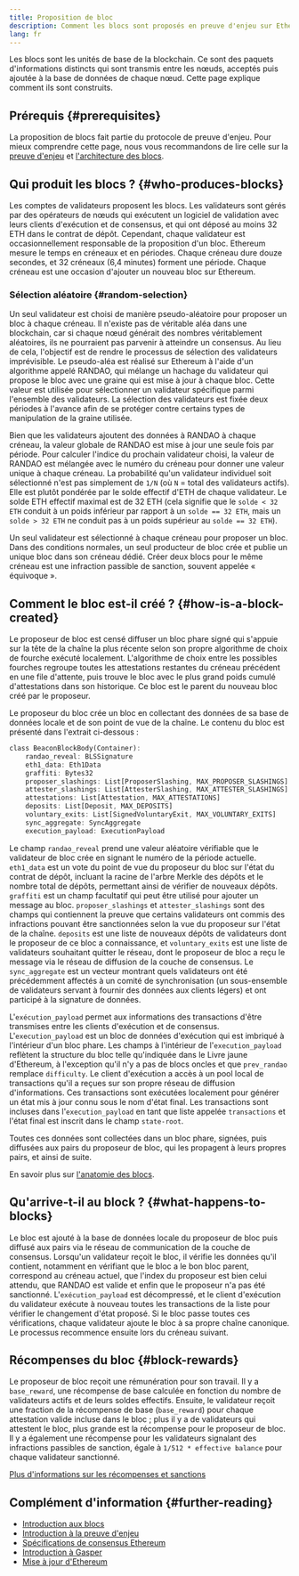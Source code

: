 ```yaml
---
title: Proposition de bloc
description: Comment les blocs sont proposés en preuve d'enjeu sur Ethereum.
lang: fr
---
```


Les blocs sont les unités de base de la blockchain. Ce sont des paquets d'informations distincts qui sont transmis entre les nœuds, acceptés puis ajoutée à la base de données de chaque nœud. Cette page explique comment ils sont construits.

## Prérequis \{#prerequisites}

La proposition de blocs fait partie du protocole de preuve d'enjeu. Pour mieux comprendre cette page, nous vous recommandons de lire celle sur la [preuve d'enjeu](/developers/docs/consensus-mechanisms/pos/) et [l'architecture des blocs](/developers/docs/blocks/).

## Qui produit les blocs ? \{#who-produces-blocks}

Les comptes de validateurs proposent les blocs. Les validateurs sont gérés par des opérateurs de nœuds qui exécutent un logiciel de validation avec leurs clients d'exécution et de consensus, et qui ont déposé au moins 32 ETH dans le contrat de dépôt. Cependant, chaque validateur est occasionnellement responsable de la proposition d'un bloc. Ethereum mesure le temps en créneaux et en périodes. Chaque créneau dure douze secondes, et 32 créneaux (6,4 minutes) forment une période. Chaque créneau est une occasion d'ajouter un nouveau bloc sur Ethereum.

### Sélection aléatoire \{#random-selection}

Un seul validateur est choisi de manière pseudo-aléatoire pour proposer un bloc à chaque créneau. Il n'existe pas de véritable aléa dans une blockchain, car si chaque nœud générait des nombres véritablement aléatoires, ils ne pourraient pas parvenir à atteindre un consensus. Au lieu de cela, l'objectif est de rendre le processus de sélection des validateurs imprévisible. Le pseudo-aléa est réalisé sur Ethereum à l'aide d'un algorithme appelé RANDAO, qui mélange un hachage du validateur qui propose le bloc avec une graine qui est mise à jour à chaque bloc. Cette valeur est utilisée pour sélectionner un validateur spécifique parmi l'ensemble des validateurs. La sélection des validateurs est fixée deux périodes à l'avance afin de se protéger contre certains types de manipulation de la graine utilisée.

Bien que les validateurs ajoutent des données à RANDAO à chaque créneau, la valeur globale de RANDAO est mise à jour une seule fois par période. Pour calculer l'indice du prochain validateur choisi, la valeur de RANDAO est mélangée avec le numéro du créneau pour donner une valeur unique à chaque créneau. La probabilité qu'un validateur individuel soit sélectionné n'est pas simplement de `1/N` (où `N` = total des validateurs actifs). Elle est plutôt pondérée par le solde effectif d'ETH de chaque validateur. Le solde ETH effectif maximal est de 32 ETH (cela signifie que le `solde < 32 ETH` conduit à un poids inférieur par rapport à un `solde == 32 ETH`, mais un `solde > 32 ETH` ne conduit pas à un poids supérieur au `solde == 32 ETH`).

Un seul validateur est sélectionné à chaque créneau pour proposer un bloc. Dans des conditions normales, un seul producteur de bloc crée et publie un unique bloc dans son créneau dédié. Créer deux blocs pour le même créneau est une infraction passible de sanction, souvent appelée « équivoque ».

## Comment le bloc est-il créé ? \{#how-is-a-block-created}

Le proposeur de bloc est censé diffuser un bloc phare signé qui s'appuie sur la tête de la chaîne la plus récente selon son propre algorithme de choix de fourche exécuté localement. L'algorithme de choix entre les possibles fourches regroupe toutes les attestations restantes du créneau précédent en une file d'attente, puis trouve le bloc avec le plus grand poids cumulé d'attestations dans son historique. Ce bloc est le parent du nouveau bloc créé par le proposeur.

Le proposeur du bloc crée un bloc en collectant des données de sa base de données locale et de son point de vue de la chaîne. Le contenu du bloc est présenté dans l'extrait ci-dessous :

```rust
class BeaconBlockBody(Container):
    randao_reveal: BLSSignature
    eth1_data: Eth1Data
    graffiti: Bytes32
    proposer_slashings: List[ProposerSlashing, MAX_PROPOSER_SLASHINGS]
    attester_slashings: List[AttesterSlashing, MAX_ATTESTER_SLASHINGS]
    attestations: List[Attestation, MAX_ATTESTATIONS]
    deposits: List[Deposit, MAX_DEPOSITS]
    voluntary_exits: List[SignedVoluntaryExit, MAX_VOLUNTARY_EXITS]
    sync_aggregate: SyncAggregate
    execution_payload: ExecutionPayload
```

Le champ `randao_reveal` prend une valeur aléatoire vérifiable que le validateur de bloc crée en signant le numéro de la période actuelle. `eth1_data` est un vote du point de vue du proposeur du bloc sur l'état du contrat de dépôt, incluant la racine de l'arbre Merkle des dépôts et le nombre total de dépôts, permettant ainsi de vérifier de nouveaux dépôts. `graffiti` est un champ facultatif qui peut être utilisé pour ajouter un message au bloc. `proposer_slashings` et `attester_slashings` sont des champs qui contiennent la preuve que certains validateurs ont commis des infractions pouvant être sanctionnées selon la vue du proposeur sur l'état de la chaîne. `deposits` est une liste de nouveaux dépôts de validateurs dont le proposeur de ce bloc a connaissance, et `voluntary_exits` est une liste de validateurs souhaitant quitter le réseau, dont le proposeur de bloc a reçu le message via le réseau de diffusion de la couche de consensus. Le `sync_aggregate` est un vecteur montrant quels validateurs ont été précédemment affectés à un comité de synchronisation (un sous-ensemble de validateurs servant à fournir des données aux clients légers) et ont participé à la signature de données.

L'`exécution_payload` permet aux informations des transactions d'être transmises entre les clients d'exécution et de consensus. L'`execution_payload` est un bloc de données d'exécution qui est imbriqué à l'intérieur d'un bloc phare. Les champs à l'intérieur de l'`execution_payload` reflètent la structure du bloc telle qu'indiquée dans le Livre jaune d'Ethereum, à l'exception qu'il n'y a pas de blocs oncles et que `prev_randao` remplace `difficulty`. Le client d'exécution a accès à un pool local de transactions qu'il a reçues sur son propre réseau de diffusion d'informations. Ces transactions sont exécutées localement pour générer un état mis à jour connu sous le nom d'état final. Les transactions sont incluses dans l'`execution_payload` en tant que liste appelée `transactions` et l'état final est inscrit dans le champ `state-root`.

Toutes ces données sont collectées dans un bloc phare, signées, puis diffusées aux pairs du proposeur de bloc, qui les propagent à leurs propres pairs, et ainsi de suite.

En savoir plus sur [l'anatomie des blocs](/developers/docs/blocks).

## Qu'arrive-t-il au block ? \{#what-happens-to-blocks}

Le bloc est ajouté à la base de données locale du proposeur de bloc puis diffusé aux pairs via le réseau de communication de la couche de consensus. Lorsqu'un validateur reçoit le bloc, il vérifie les données qu'il contient, notamment en vérifiant que le bloc a le bon bloc parent, correspond au créneau actuel, que l'index du proposeur est bien celui attendu, que RANDAO est valide et enfin que le proposeur n'a pas été sanctionné. L'`exécution_payload` est décompressé, et le client d'exécution du validateur exécute à nouveau toutes les transactions de la liste pour vérifier le changement d'état proposé. Si le bloc passe toutes ces vérifications, chaque validateur ajoute le bloc à sa propre chaîne canonique. Le processus recommence ensuite lors du créneau suivant.

## Récompenses du bloc \{#block-rewards}

Le proposeur de bloc reçoit une rémunération pour son travail. Il y a `base_reward`, une récompense de base calculée en fonction du nombre de validateurs actifs et de leurs soldes effectifs. Ensuite, le validateur reçoit une fraction de la récompense de base (`base_reward`) pour chaque attestation valide incluse dans le bloc ; plus il y a de validateurs qui attestent le bloc, plus grande est la récompense pour le proposeur de bloc. Il y a également une récompense pour les validateurs signalant des infractions passibles de sanction, égale à `1/512 * effective balance` pour chaque validateur sanctionné.

[Plus d'informations sur les récompenses et sanctions](/developers/docs/consensus-mechanisms/pos/rewards-and-penalties)

## Complément d'information \{#further-reading}

- [Introduction aux blocs](/developers/docs/blocks/)
- [Introduction à la preuve d'enjeu](/developers/docs/consensus-mechanisms/pos/)
- [Spécifications de consensus Ethereum](https://github.com/ethereum/consensus-specs)
- [Introduction à Gasper](/developers/docs/consensus-mechanisms/pos/)
- [Mise à jour d'Ethereum](https://eth2book.info/)
